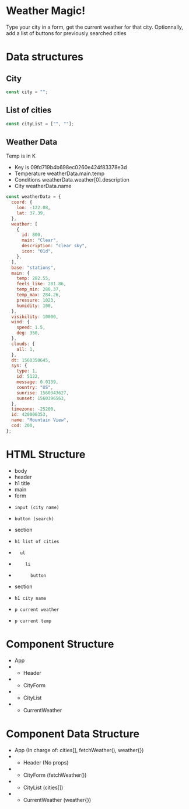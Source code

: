 # Weather Magic!

Type your city in a form, get the current weather for that city. Optionnally, add a list of buttons for previously searched cities

# Data structures

## City

```jsx
const city = "";
```

## List of cities

```jsx
const cityList = ["", ""];
```

## Weather Data

Temp is in K

- Key is 09fd719b4b698ec0260e424f83378e3d
- Temperature weatherData.main.temp
- Conditions weatherData.weather[0].description
- City weatherData.name

```jsx
const weatherData = {
  coord: {
    lon: -122.08,
    lat: 37.39,
  },
  weather: [
    {
      id: 800,
      main: "Clear",
      description: "clear sky",
      icon: "01d",
    },
  ],
  base: "stations",
  main: {
    temp: 282.55,
    feels_like: 281.86,
    temp_min: 280.37,
    temp_max: 284.26,
    pressure: 1023,
    humidity: 100,
  },
  visibility: 10000,
  wind: {
    speed: 1.5,
    deg: 350,
  },
  clouds: {
    all: 1,
  },
  dt: 1560350645,
  sys: {
    type: 1,
    id: 5122,
    message: 0.0139,
    country: "US",
    sunrise: 1560343627,
    sunset: 1560396563,
  },
  timezone: -25200,
  id: 420006353,
  name: "Mountain View",
  cod: 200,
};
```

# HTML Structure

- body
- header
- h1 title
- main
- form
-     input (city name)
-     button (search)
- section
-     h1 list of cities
-       ul
-         li
-           button
- section
-     h1 city name
-     p current weather
-     p current temp

# Component Structure

- App
- - Header
- - CityForm
- - CityList
- - CurrentWeather

# Component Data Structure

- App (In charge of: cities[], fetchWeather(), weather{})
- - Header (No props)
- - CityForm (fetchWeather())
- - CityList (cities[])
- - CurrentWeather (weather{})
